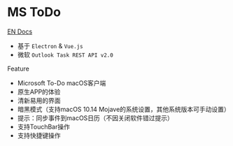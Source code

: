 # MS ToDo

[EN Docs](README_EN.md)

- 基于 `Electron` & `Vue.js`
- 微软 `Outlook Task REST API v2.0`

Feature

- Microsoft To-Do macOS客户端
- 原生APP的体验
- 清新易用的界面
- 暗黑模式（支持macOS 10.14 Mojave的系统设置，其他系统版本可手动设置）
- 提示：同步事件到macOS日历（不因关闭软件错过提示）
- 支持TouchBar操作
- 支持快捷键操作
